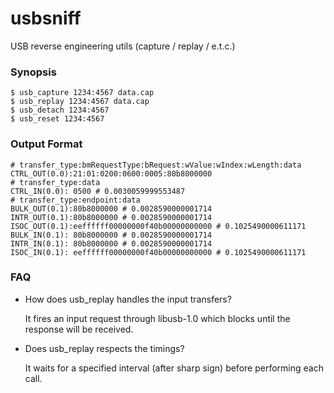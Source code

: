 usbsniff
=========

USB reverse engineering utils (capture / replay / e.t.c.)

### Synopsis

```nohiglight
$ usb_capture 1234:4567 data.cap
$ usb_replay 1234:4567 data.cap
$ usb_detach 1234:4567
$ usb_reset 1234:4567
```

### Output Format

```nohiglight
# transfer_type:bmRequestType:bRequest:wValue:wIndex:wLength:data
CTRL_OUT(0.0):21:01:0200:0600:0005:80b8000000
# transfer_type:data
CTRL_IN(0.0): 0500 # 0.0030059999553487
# transfer_type:endpoint:data
BULK_OUT(0.1):80b8000000 # 0.0028590000001714
INTR_OUT(0.1):80b8000000 # 0.0028590000001714
ISOC_OUT(0.1):eeffffff00000000f40b00000000000 # 0.1025490000611171
BULK_IN(0.1): 80b8000000 # 0.0028590000001714
INTR_IN(0.1): 80b8000000 # 0.0028590000001714
ISOC_IN(0.1): eeffffff00000000f40b00000000000 # 0.1025490000611171
```

### FAQ

* How does usb_replay handles the input transfers?

  It fires an input request through libusb-1.0 which blocks until the response will be received.

* Does usb_replay respects the timings?

  It waits for a specified interval (after sharp sign) before performing each call.
